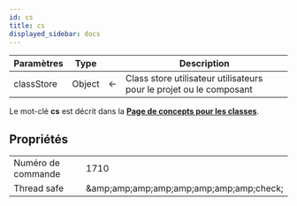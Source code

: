 ```yaml
---
id: cs
title: cs
displayed_sidebar: docs
---
```


| Paramètres | Type   |                             | Description                                                         |
| ---------- | ------ | --------------------------- | ------------------------------------------------------------------- |
| classStore | Object | &#8592; | Class store utilisateur utilisateurs pour le projet ou le composant |

Le mot-clé **cs** est décrit dans la [**Page de concepts pour les classes**](../Concepts/classes.md#cs).

## Propriétés

|                    |                                                                 |
| ------------------ | --------------------------------------------------------------- |
| Numéro de commande | 1710                                                            |
| Thread safe        | &amp;amp;amp;amp;amp;amp;amp;amp;amp;check; |


